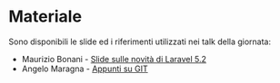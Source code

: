 # Materiale

Sono disponibili le slide ed i riferimenti utilizzati nei talk della giornata:

- Maurizio Bonani - [Slide sulle novità di Laravel 5.2](http://www.laravelverona.xyz/repository/annotations/2016-01-23/slides/whats-new)
- Angelo Maragna - [Appunti su GIT](https://github.com/angelomaragna/git-talk)

